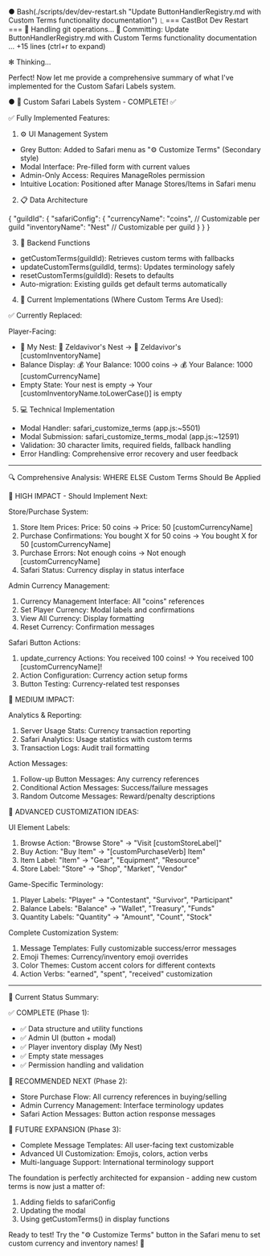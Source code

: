 ● Bash(./scripts/dev/dev-restart.sh "Update ButtonHandlerRegistry.md with Custom Terms functionality documentation")
  ⎿  === CastBot Dev Restart ===
     🔄 Handling git operations...
     📝 Committing: Update ButtonHandlerRegistry.md with Custom Terms functionality documentation
     … +15 lines (ctrl+r to expand)

✻ Thinking…

  Perfect! Now let me provide a comprehensive summary of what I've implemented for the Custom Safari Labels system.

● 🎉 Custom Safari Labels System - COMPLETE! ✅

  ✅ Fully Implemented Features:

  1. ⚙️ UI Management System

  - Grey Button: Added to Safari menu as "⚙️ Customize Terms" (Secondary style)
  - Modal Interface: Pre-filled form with current values
  - Admin-Only Access: Requires ManageRoles permission
  - Intuitive Location: Positioned after Manage Stores/Items in Safari menu

  2. 📋 Data Architecture

  {
    "guildId": {
      "safariConfig": {
        "currencyName": "coins",    // Customizable per guild
        "inventoryName": "Nest"     // Customizable per guild
      }
    }
  }

  3. 🔧 Backend Functions

  - getCustomTerms(guildId): Retrieves custom terms with fallbacks
  - updateCustomTerms(guildId, terms): Updates terminology safely
  - resetCustomTerms(guildId): Resets to defaults
  - Auto-migration: Existing guilds get default terms automatically

  4. 🎯 Current Implementations (Where Custom Terms Are Used):

  ✅ Currently Replaced:

  Player-Facing:

  - 🥚 My Nest: 🥚 Zeldavivor's Nest → 🥚 Zeldavivor's [customInventoryName]
  - Balance Display: 💰 Your Balance: 1000 coins → 💰 Your Balance: 1000 [customCurrencyName]
  - Empty State: Your nest is empty → Your [customInventoryName.toLowerCase()] is empty

  5. 💻 Technical Implementation

  - Modal Handler: safari_customize_terms (app.js:~5501)
  - Modal Submission: safari_customize_terms_modal (app.js:~12591)
  - Validation: 30 character limits, required fields, fallback handling
  - Error Handling: Comprehensive error recovery and user feedback

  ---
  🔍 Comprehensive Analysis: WHERE ELSE Custom Terms Should Be Applied

  🚀 HIGH IMPACT - Should Implement Next:

  Store/Purchase System:

  1. Store Item Prices: Price: 50 coins → Price: 50 [customCurrencyName]
  2. Purchase Confirmations: You bought X for 50 coins → You bought X for 50 [customCurrencyName]
  3. Purchase Errors: Not enough coins → Not enough [customCurrencyName]
  4. Safari Status: Currency display in status interface

  Admin Currency Management:

  1. Currency Management Interface: All "coins" references
  2. Set Player Currency: Modal labels and confirmations
  3. View All Currency: Display formatting
  4. Reset Currency: Confirmation messages

  Safari Button Actions:

  1. update_currency Actions: You received 100 coins! → You received 100 [customCurrencyName]!
  2. Action Configuration: Currency action setup forms
  3. Button Testing: Currency-related test responses

  🎯 MEDIUM IMPACT:

  Analytics & Reporting:

  1. Server Usage Stats: Currency transaction reporting
  2. Safari Analytics: Usage statistics with custom terms
  3. Transaction Logs: Audit trail formatting

  Action Messages:

  1. Follow-up Button Messages: Any currency references
  2. Conditional Action Messages: Success/failure messages
  3. Random Outcome Messages: Reward/penalty descriptions

  🔧 ADVANCED CUSTOMIZATION IDEAS:

  UI Element Labels:

  1. Browse Action: "Browse Store" → "Visit [customStoreLabel]"
  2. Buy Action: "Buy Item" → "[customPurchaseVerb] Item"
  3. Item Label: "Item" → "Gear", "Equipment", "Resource"
  4. Store Label: "Store" → "Shop", "Market", "Vendor"

  Game-Specific Terminology:

  1. Player Labels: "Player" → "Contestant", "Survivor", "Participant"
  2. Balance Labels: "Balance" → "Wallet", "Treasury", "Funds"
  3. Quantity Labels: "Quantity" → "Amount", "Count", "Stock"

  Complete Customization System:

  1. Message Templates: Fully customizable success/error messages
  2. Emoji Themes: Currency/inventory emoji overrides
  3. Color Themes: Custom accent colors for different contexts
  4. Action Verbs: "earned", "spent", "received" customization

  ---
  🎯 Current Status Summary:

  ✅ COMPLETE (Phase 1):

  - ✅ Data structure and utility functions
  - ✅ Admin UI (button + modal)
  - ✅ Player inventory display (My Nest)
  - ✅ Empty state messages
  - ✅ Permission handling and validation

  🔄 RECOMMENDED NEXT (Phase 2):

  - Store Purchase Flow: All currency references in buying/selling
  - Admin Currency Management: Interface terminology updates
  - Safari Action Messages: Button action response messages

  🔮 FUTURE EXPANSION (Phase 3):

  - Complete Message Templates: All user-facing text customizable
  - Advanced UI Customization: Emojis, colors, action verbs
  - Multi-language Support: International terminology support

  The foundation is perfectly architected for expansion - adding new custom terms is now just a matter of:
  1. Adding fields to safariConfig
  2. Updating the modal
  3. Using getCustomTerms() in display functions

  Ready to test! Try the "⚙️ Customize Terms" button in the Safari menu to set custom currency and inventory names! 🍅